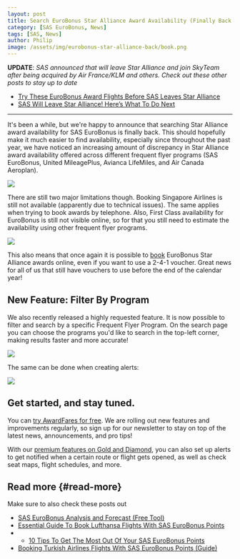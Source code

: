 ```yaml
---
layout: post
title: Search EuroBonus Star Alliance Award Availability (Finally Back!)
category: [SAS EuroBonus, News]
tags: [SAS, News]
author: Philip
image: /assets/img/eurobonus-star-alliance-back/book.png
---
```


**UPDATE**: *SAS announced that will leave Star Alliance and join SkyTeam after being acquired by Air France/KLM and others. Check out these other posts to stay up to date*

* [Try These EuroBonus Award Flights Before SAS Leaves Star Alliance](https://blog.awardfares.com/eurobonus-star-alliance-awards/)
* [SAS Will Leave Star Alliance! Here’s What To Do Next](https://blog.awardfares.com/sas-acquisition/)

---

It's been a while, but we're happy to announce that searching Star Alliance award availability for SAS EuroBonus is finally back. This should hopefully make it much easier to find availability, especially since throughout the past year, we have noticed an increasing amount of discrepancy in Star Alliance award availability offered across different frequent flyer programs (SAS EuroBonus, United MileagePlus, Avianca LifeMiles, and Air Canada Aeroplan).

![](/assets/img/eurobonus-star-alliance-back/search.png)

There are still two major limitations though. Booking Singapore Airlines is still not available (apparently due to technical issues). The same applies when trying to book awards by telephone. Also, First Class availability for EuroBonus is still not visible online, so for that you still need to estimate the availability using other frequent flyer programs.

![](/assets/img/eurobonus-star-alliance-back/sq.png)

This also means that once again it is possible to [book](https://www.sas.se/eurobonus/star-alliance-award-trips/) EuroBonus Star Alliance awards online, even if you want to use a 2-4-1 voucher. Great news for all of us that still have vouchers to use before the end of the calendar year!

## New Feature: Filter By Program

We also recently released a highly requested feature. It is now possible to filter and search by a specific Frequent Flyer Program. On the search page you can choose the programs you'd like to search in the top-left corner, making results faster and more accurate!

![](/assets/img/eurobonus-star-alliance-back/eurobonus.png)

The same can be done when creating alerts:

![](/assets/img/eurobonus-star-alliance-back/alerts.png)


## Get started, and stay tuned.

You can [try AwardFares for free](https://awardfares.com/). We are rolling out new features and improvements regularly, so sign up for our newsletter to stay on top of the latest news, announcements, and pro tips!

With our [premium features on Gold and Diamond](https://awardfares.com/pricing), you can also set up alerts to get notified when a certain route or flight gets opened, as well as check seat maps, flight schedules, and more.


## Read more {#read-more}

Make sure to also check these posts out

- [SAS EuroBonus Analysis and Forecast (Free Tool)](https://blog.awardfares.com/eurobonus-analysis-and-forecast/)
- [Essential Guide To Book Lufthansa Flights With SAS EuroBonus Points](https://blog.awardfares.com/lufthansa-with-eurobonus-guide/)
- - [10 Tips To Get The Most Out Of Your SAS EuroBonus Points](https://blog.awardfares.com/eurobonus-tips-2023/)
- [Booking Turkish Airlines Flights With SAS EuroBonus Points (Guide)](https://blog.awardfares.com/turkish-with-eurobonus/)
